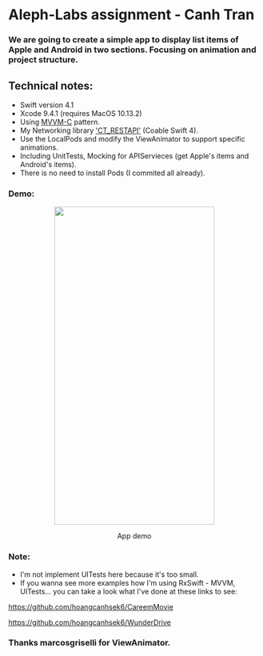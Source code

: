 # Aleph-Labs assignment - Canh Tran

### We are going to create a simple app to display list items of Apple and Android in two sections. Focusing on animation and project structure.

## Technical notes: 
 - Swift version 4.1
 - Xcode 9.4.1 (requires MacOS 10.13.2)
 - Using [MVVM-C](https://marcosantadev.com/mvvmc-with-swift/) pattern.
 - My Networking library ['CT_RESTAPI'](https://github.com/hoangcanhsek6/CT_RESTApi) (Coable Swift 4).
 - Use the LocalPods and modify the ViewAnimator to support specific animations.
 - Including UnitTests, Mocking for APIServieces (get Apple's items and Android's items).
 - There is no need to install Pods (I commited all already).

### Demo:

<p align="center">
  <img width="320" height="636" src="FinalOne.gif"/>
</p>
<p align="center"> App demo </p>
 
 
 ### Note: 
 - I'm not implement UITests here because it's too small.
 - If you wanna see more examples how I'm using RxSwift - MVVM, UITests... you can take a look what I've done at these links to see:
 
https://github.com/hoangcanhsek6/CareemMovie

https://github.com/hoangcanhsek6/WunderDrive
 
### Thanks marcosgriselli for ViewAnimator.
